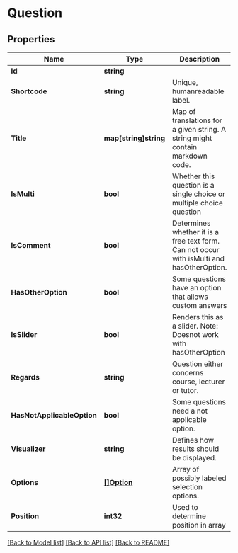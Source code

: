# Question

## Properties

Name | Type | Description | Notes
------------ | ------------- | ------------- | -------------
**Id** | **string** |  | [optional] 
**Shortcode** | **string** | Unique, humanreadable label. | 
**Title** | **map[string]string** | Map of translations for a given string. A string might contain markdown code. | 
**IsMulti** | **bool** | Whether this question is a single choice or multiple choice question | [default to false]
**IsComment** | **bool** | Determines whether it is a free text form. Can not occur with isMulti and hasOtherOption. | 
**HasOtherOption** | **bool** | Some questions have an option that allows custom answers | 
**IsSlider** | **bool** | Renders this as a slider. Note: Doesnot work with hasOtherOption | [optional] 
**Regards** | **string** | Question either concerns course, lecturer or tutor. | 
**HasNotApplicableOption** | **bool** | Some questions need a not applicable option. | [optional] [default to true]
**Visualizer** | **string** | Defines how results should be displayed. | 
**Options** | [**[]Option**](Option.md) | Array of possibly labeled selection options. | 
**Position** | **int32** | Used to determine position in array | [optional] 

[[Back to Model list]](../README.md#documentation-for-models) [[Back to API list]](../README.md#documentation-for-api-endpoints) [[Back to README]](../README.md)


